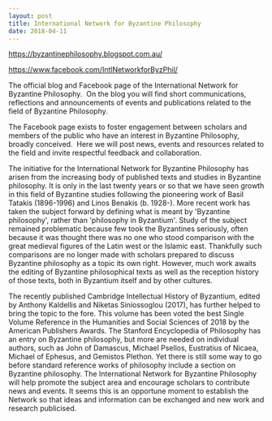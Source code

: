 ```yaml
---
layout: post
title: International Network for Byzantine Philosophy
date: 2018-04-11
---
```


<https://byzantinephilosophy.blogspot.com.au/>

<https://www.facebook.com/IntlNetworkforByzPhil/>

The
official blog and Facebook page of the International Network for
Byzantine Philosophy.  On the blog you will find short communications,
reflections and announcements of events and publications related to the
field of Byzantine Philosophy.

The Facebook page exists to
foster engagement between scholars and members of the public who have an
interest in Byzantine Philosophy, broadly conceived.  Here we will post
news, events and resources related to the field and invite respectful
feedback and collaboration.

The initiative for the
International Network for Byzantine Philosophy has arisen from the
increasing body of published texts and studies in Byzantine philosophy.
It is only in the last twenty years or so that we have seen growth in
this field of Byzantine studies following the pioneering work of Basil
Tatakis (1896-1996) and Linos Benakis (b. 1928-). More recent work has
taken the subject forward by defining what is meant by 'Byzantine
philosophy', rather than 'philosophy in Byzantium'. Study of the subject
remained problematic because few took the Byzantines seriously, often
because it was thought there was no one who stood comparison with the
great medieval figures of the Latin west or the Islamic east. Thankfully
such comparisons are no longer made with scholars prepared to discuss
Byzantine philosophy as a topic its own right. However, much work awaits
the editing of Byzantine philosophical texts as well as the reception
history of those texts, both in Byzantium itself and by other
cultures.

The recently published Cambridge Intellectual
History of Byzantium, edited by Anthony Kaldellis and Niketas
Siniossoglou (2017), has further helped to bring the topic to the fore.
This volume has been voted the best Single Volume Reference in the
Humanities and Social Sciences of 2018 by the American Publishers
Awards. The Stanford Encyclopedia of Philosophy has an entry on
Byzantine philosophy, but more are needed on individual authors, such as
John of Damascus, Michael Psellos, Eustratius of Nicaea, Michael of
Ephesus, and Gemistos Plethon. Yet there is still some way to go before
standard reference works of philosophy include a section on Byzantine
philosophy. The International Network for Byzantine Philosophy will help
promote the subject area and encourage scholars to contribute news and
events. It seems this is an opportune moment to establish the Network so
that ideas and information can be exchanged and new work and research
publicised.
